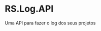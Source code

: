 # RS.Log.API
Uma API para fazer o log dos seus projetos


<!-- Docker
	docker-compose -p rs_log up -d
 -->


<!-- Configuracao do EntityFramework Core
	Comandos para criar o banco de dados 
	Ir para a pasta raiz do projeto \src\RS.Log.API\
	dotnet ef migrations add CreateDB -o .\Database\Migrations\ 
	dotnet ef migrations script -o ..\..\sql\TenantDataBase.sql
	dotnet ef database update --connection "Server = localhost; Port = 3306; Database = RS.Log.Tenant-1; Uid = root; Pwd = MyDB@123;"
	dotnet ef database update --connection "Server = localhost; Port = 3306; Database = RS.Log.Tenant-2; Uid = root; Pwd = MyDB@123;"


	dotnet ef migrations remove
-->


<!-- Configuração do COLLATION
	SQL Server: SQL_Latin1_General_CP1_CI_AI
		SQL_Latin1_General: Regras basicas de agrupamento utilizada pelo windows
		CP1:	Windows 12-5-2  codificacao ANSI
		CI:		Nao diferencia maiúsculas e minúsculas	| CS: Diferencia maiúsculas e minúsculas
		AI:		Não diferencia Acentuação				| AS: Diferencia Acentuação

	MySql: latin1_swedish_ci 
		Assim a primeira opção (com distinção) é utf8_swedish_ci,
		ALTER DATABASE `sua_base` CHARSET = Latin1 COLLATE = utf8_swedish_ci;
		e a segunda (sem distinção) utf8_general_ci. 
-->


<!-- Links Úteis
	https://docs.microsoft.com/pt-br/sql/relational-databases/collations/collation-and-unicode-support?view=sql-server-ver15#Collation_Defn
 -->